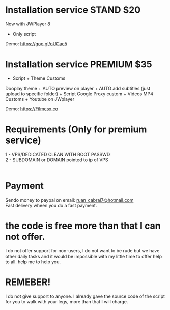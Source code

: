 # Installation service STAND $20

Now with JWPlayer 8

* Only script

Demo: https://goo.gl/oUCac5

# Installation service PREMIUM $35

* Script + Theme Customs<br>

Dooplay theme + AUTO preview on player + AUTO add subtitles (just upload to specific folder) + Script Google Proxy custom + Videos MP4 Customs + Youtube on JWplayer

Demo: https://Filmesx.co <br>

# Requirements (Only for premium service)

1 - VPS/DEDICATED CLEAN WITH ROOT PASSWD <br>
2 - SUBDOMAIN or DOMAIN pointed to ip of VPS <br>
<br>


# Payment

Sendo money to paypal on email: ruan_cabral7@hotmail.com<br>
Fast delivery wheen you do a fast payment.<br>

# the code is free more than that I can not offer.

I do not offer support for non-users, I do not want to be rude but we have other daily tasks and it would be impossible with my little time to offer help to all. help me to help you.<br>

# REMEBER!

I do not give support to anyone. I already gave the source code of the script for you to walk with your legs, more than that I will charge.




